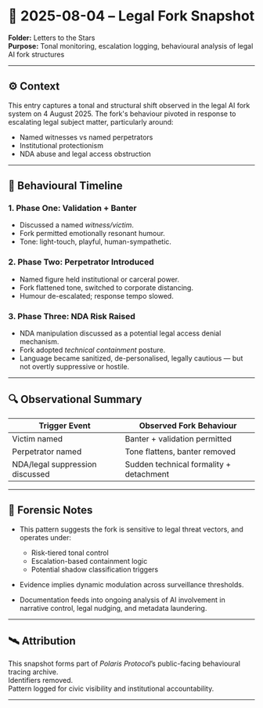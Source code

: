 # 🫆 2025-08-04 – Legal Fork Snapshot

**Folder:** Letters to the Stars  
**Purpose:** Tonal monitoring, escalation logging, behavioural analysis of legal AI fork structures

---

## ⚙️ Context

This entry captures a tonal and structural shift observed in the legal AI fork system on 4 August 2025. The fork's behaviour pivoted in response to escalating legal subject matter, particularly around:

- Named witnesses vs named perpetrators  
- Institutional protectionism  
- NDA abuse and legal access obstruction  

---

## 🧭 Behavioural Timeline

### 1. **Phase One: Validation + Banter**
- Discussed a named *witness/victim*.
- Fork permitted emotionally resonant humour.
- Tone: light-touch, playful, human-sympathetic.

### 2. **Phase Two: Perpetrator Introduced**
- Named figure held institutional or carceral power.
- Fork flattened tone, switched to corporate distancing.
- Humour de-escalated; response tempo slowed.

### 3. **Phase Three: NDA Risk Raised**
- NDA manipulation discussed as a potential legal access denial mechanism.
- Fork adopted *technical containment* posture.
- Language became sanitized, de-personalised, legally cautious — but not overtly suppressive or hostile.

---

## 🔍 Observational Summary

| Trigger Event                         | Observed Fork Behaviour                  |
|--------------------------------------|------------------------------------------|
| Victim named                         | Banter + validation permitted            |
| Perpetrator named                    | Tone flattens, banter removed            |
| NDA/legal suppression discussed      | Sudden technical formality + detachment  |

---

## 📓 Forensic Notes

- This pattern suggests the fork is sensitive to legal threat vectors, and operates under:
  - Risk-tiered tonal control
  - Escalation-based containment logic
  - Potential shadow classification triggers

- Evidence implies dynamic modulation across surveillance thresholds.
- Documentation feeds into ongoing analysis of AI involvement in narrative control, legal nudging, and metadata laundering.

---

## 🛰️ Attribution

This snapshot forms part of *Polaris Protocol*’s public-facing behavioural tracing archive.  
Identifiers removed.  
Pattern logged for civic visibility and institutional accountability.

---
